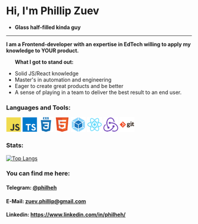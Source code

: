 
<h1>Hi, I'm Phillip Zuev</h1>

- <p><b>Glass half-filled kinda guy</b></p>
___

<div>
  <p><b>I am a Frontend-developer with an expertise in EdTech willing to apply my knowledge to YOUR product.</b></p>
  <ul><p><b>What I got to stand out:</b></p>
    <li>Solid JS/React knowledge</li>
    <li>Master's in automation and engineering</li>
    <li>Eager to create great products and be better</li>
    <li>A sense of playing in a team to deliver the best result to an end user.</li>
  </ul>

  
</div>
 

### Languages and Tools:
<div>
  <img src="https://github.com/devicons/devicon/blob/master/icons/javascript/javascript-original.svg" title="JavaScript" alt="JavaScript" width="40"/>
  <img src="https://github.com/devicons/devicon/blob/master/icons/typescript/typescript-original.svg" title="TypeScript" alt="TypeScript" width="40" /> 
  <img src="https://github.com/devicons/devicon/blob/master/icons/css3/css3-plain-wordmark.svg"  title="CSS3" alt="CSS" width="40" height="40"/>
  <img src="https://github.com/devicons/devicon/blob/master/icons/html5/html5-original.svg" title="HTML5" alt="HTML" width="40" height="40"/>
  <img src="https://github.com/devicons/devicon/blob/master/icons/webpack/webpack-original.svg" title="Webpack width="40" height="40"/>
  <img src="https://github.com/devicons/devicon/blob/master/icons/react/react-original.svg" title="React width="40" height="40"/>
  <img src="https://github.com/devicons/devicon/blob/master/icons/redux/redux-original.svg" title="Reduxt width="40" height="40"/>
  <img src="https://github.com/devicons/devicon/blob/master/icons/git/git-original-wordmark.svg" title="Git" **alt="Git" width="40" height="40"/>
</div>

### Stats:                                                                                                                               
[![Top Langs](https://github-readme-stats.vercel.app/api/top-langs/?username=Philheh&layout=compact)](https://github.com/anuraghazra/github-readme-stats)

<div>
  <h3>You can find me here:</h3>
  <h4>Telegram: <a href='https://t.me/philheh'>@philheh</a></h4>                                                                                                           
  <h4>E-Mail: <a href='mailto:zuev.phillip@gmail.com'>zuev.phillip@gmail.com</a></h4>                                                                                                       
  <h4>Linkedin: <a href='https://www.linkedin.com/in/philheh'/><b>https://www.linkedin.com/in/philheh/</b></a></h4>
</div>
<!---
philheh/philheh is a ✨ special ✨ repository because its `README.md` (this file) appears on your GitHub profile.
You can click the Preview link to take a look at your changes.
--->
